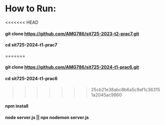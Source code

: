 # How to Run:

<<<<<<< HEAD
#### git clone https://github.com/AMG786/sit725-2023-t2-prac7.git
#### cd sit725-2024-t1-prac7
=======
#### git clone https://github.com/AMG786/sit725-2024-t1-prac6.git
#### cd sit725-2024-t1-prac6
>>>>>>> 25cb21e38abc8b6a5c9af1c363151a2045ac9860
#### npm install
#### node server.js || npx nodemon server.js

